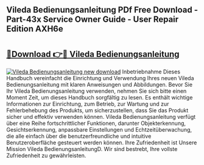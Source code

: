 ## Vileda Bedienungsanleitung PDf Free Download - Part-43x Service Owner Guide - User Repair Edition AXH6e

# <h2><a href="http://df46w3.blite.top/?on=Vileda+Bedienungsanleitung">🔗Download 👉🔴 Vileda Bedienungsanleitung</a></h2>

[![Vileda Bedienungsanleitung new download](https://i.imgur.com/lujVjoI.png)](http://df46w3.blite.top/?on=Vileda+Bedienungsanleitung)
Inbetriebnahme Dieses Handbuch vereinfacht die Einrichtung und Verwendung Ihres neuen Vileda Bedienungsanleitung mit klaren Anweisungen und Abbildungen. Bevor Sie Ihr Vileda Bedienungsanleitung verwenden, nehmen Sie sich bitte einen Moment Zeit, um dieses Handbuch sorgfältig zu lesen. Es enthält wichtige Informationen zur Einrichtung, zum Betrieb, zur Wartung und zur Fehlerbehebung des Produkts, um sicherzustellen, dass Sie das Produkt sicher und effektiv verwenden können. Vileda Bedienungsanleitung verfügt über eine Reihe fortschrittlicher Funktionen, darunter Objekterkennung, Gesichtserkennung, anpassbare Einstellungen und Echtzeitüberwachung, die alle einfach über die benutzerfreundliche und intuitive Benutzeroberfläche gesteuert werden können. Ihre Zufriedenheit ist Unsere Mission Vileda BedienungsanleitungD. Wir sind bestrebt, Ihre vollste Zufriedenheit zu gewährleisten.
